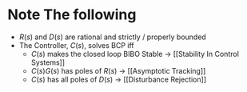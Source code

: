 # Note The following
- $R(s)$ and $D(s)$ are rational and strictly / properly bounded
- The Controller, $C(s)$, solves BCP iff
	- $C(s)$ makes the closed loop BIBO Stable -> [[Stability In Control Systems]]
	- $C(s)G(s)$ has poles of $R(s)$ -> [[Asymptotic Tracking]]
	- $C(s)$ has all poles of $D(s)$ -> [[Disturbance Rejection]]